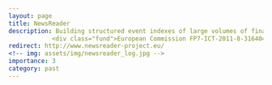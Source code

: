```yaml
---
layout: page
title: NewsReader
description: Building structured event indexes of large volumes of financial and economic data for decision making. 
    		<div class="fund">European Commission FP7-ICT-2011-8-316404</div>
redirect: http://www.newsreader-project.eu/
<!-- img: assets/img/newsreader_log.jpg -->
importance: 3
category: past
---
```

